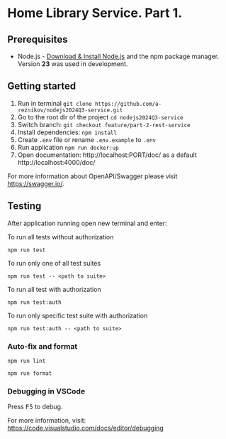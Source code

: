 # Home Library Service. Part 1.

## Prerequisites

- Node.js - [Download & Install Node.js](https://nodejs.org/en/download/) and the npm package manager.
  Version **23** was used in development.

## Getting started

1. Run in terminal `git clone https://github.com/a-reznikov/nodejs2024Q3-service.git`
1. Go to the root dir of the project `cd nodejs2024Q3-service`
1. Switch branch: `git checkout feature/part-2-rest-service`
1. Install dependencies: `npm install`
1. Create `.env` file or rename `.env.example` to `.env`
1. Run application `npm run docker:up`
1. Open documentation: http://localhost:PORT/doc/ as a default http://localhost:4000/doc/

For more information about OpenAPI/Swagger please visit https://swagger.io/.

## Testing

After application running open new terminal and enter:

To run all tests without authorization

```
npm run test
```

To run only one of all test suites

```
npm run test -- <path to suite>
```

To run all test with authorization

```
npm run test:auth
```

To run only specific test suite with authorization

```
npm run test:auth -- <path to suite>
```

### Auto-fix and format

```
npm run lint
```

```
npm run format
```

### Debugging in VSCode

Press <kbd>F5</kbd> to debug.

For more information, visit: https://code.visualstudio.com/docs/editor/debugging
